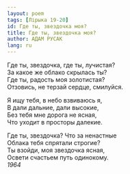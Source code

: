 ```yaml
---
layout: poem
tags: [Лірыка 19-20]
id: Где ты, звездочка моя?
title: Где ты, звездочка моя?
author: АДАМ РУСАК
lang: ru
---
```



Где ты, звездочка, где ты, лучистая?  
За какое же облако скрылась ты?  
Где ты, радость моя золотистая?  
Отзовись, не терзай сердце, смилуйся.  

Я ищу тебя, в небо взвиваюсь я,  
В дали дальние, дали высокие,  
Без тебя мне дорога не ясная,  
Что уходит в просторы далекие.  

Где ты, звездочка? Что за ненастные  
Облака тебя спрятали строгие?  
Ты взойди, моя звездочка ясная,  
Освети счастьем путь одинокому.  
*1964*  

